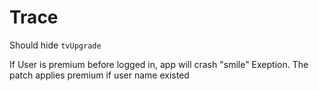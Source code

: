 # Trace

Should hide `tvUpgrade`

If User is premium before logged in, app will crash "smile" Exeption. The patch applies premium if user name existed

